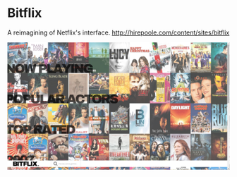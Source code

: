 Bitflix
=======

A reimagining of Netflix's interface.
http://hirepoole.com/content/sites/bitflix
 
![Cover image](./example.jpg)